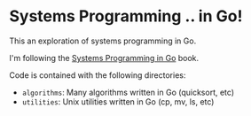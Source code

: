 # Systems Programming .. in Go!

This an exploration of systems programming in Go.

I'm following the [Systems Programming in Go](https://www.packtpub.com/networking-and-servers/go-systems-programming) book.

Code is contained with the following directories:

* `algorithms`: Many algorithms written in Go (quicksort, etc)
* `utilities`: Unix utilities written in Go (cp, mv, ls, etc)
